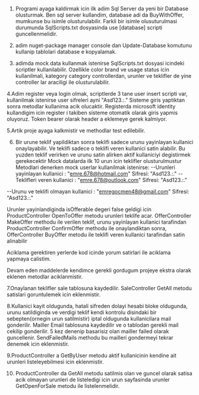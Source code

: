 1. Programi ayaga kaldirmak icin ilk adim Sql Server da yeni bir Database olusturmak.
Ben sql server kullandim, database adi da BuyWithOffer, mumkunse bu isimle olusturulabilir. Farkli bir isimle olusuturulmasi durumunda 
SqlScripts.txt dosyasinda use [database] scripti guncellenmelidir.

2. adim nuget-package manager console dan Update-Database komutunu kullanip tablolari database e kopyalamak.

3. adimda mock data kullanmak istenirse SqlScripts.txt dosyasi icindeki scriptler kullanilabilir. Ozellikle color brand ve usage status icin 
kullanilmali, kategory category controllerdan, urunler ve teklifler de yine controller lar araciligi ile olusturulabilir.

4.Adim register veya login olmak, scriptlerde 3 tane user insert scripti var, kullanilmak istenirse user sifreleri ayni "Asd123.:."
Sisteme giris yaptiktan sonra metodlar kullanima acik olucaktir. Registerda microsoft identity kullandigim icin register i takiben sisteme 
otomatik olarak giris yapmis oluyoruz. Token bearer olarak header a eklemeye gerek kalmiyor.

5.Artik proje ayaga kalkmistir ve methodlar test edilebilir.

6. Bir urune teklif yapildiktan sonra teklifi sadece urunu yayinlayan kullanici onaylayabilir.
 Ve teklifi sadece o teklifi veren kullanici satin alabilir.
 Bu yuzden teklif verirken ve urunu satin alirken aktif kullaniciyi degistirmek gerekecektir
 Mock datalarda ilk 10 urun icin teklifler olusturulmustur
  Metodlari denerken mock userlar kullanilmak istenirse:
--Urunleri yayinlayan kullanici			: "emre.678@hotmail.com" Sifresi: "Asd123.:."
--Teklifleri veren kullanici 			: "emre.678@outlook.com" Sifresi: "Asd123.:."

--Urunu ve teklifi olmayan kullanici    : "emregocmen48@gmail.com" Sifresi: "Asd123.:."

Urunler yayinlandiginda isOfferable degeri false geldigi icin ProductController OpenToOffer metodu urunleri teklife acar.
OfferController MakeOffer methodu ile verilen teklif, urunu yayinlayan kullanici tarafindan ProductController ConfirmOffer methodu ile 
onaylandiktan sonra, OfferController BuyOffer metodu ile teklifi veren kullanici tarafindan satin alinabilir

Aciklama gerektiren yerlerde kod icinde yorum satirlari ile aciklama yapmaya calistim.

Devam eden maddelerde kendimce gerekli gordugum projeye ekstra olarak eklenen metodlar aciklanmistir.

7.Onaylanan teklifler sale tablosuna kaydedilir. SaleController GetAll metodu satislari goruntulemek icin eklenmistir.

8.Kullanici kayit oldugunda, hatali sifreden dolayi hesabi bloke oldugunda, urunu satildiginda ve verdigi teklif 
kendi kontrolu disindaki bir sebepten(ornegin urun satilmistir) iptal oldugunda kullanicilara mail gonderilir. Mailler Email tablosuna kaydedilir 
ve o tablodan gerekli mail cekilip gonderilir. 5 kez denenip basarisiz olan mailler failed olarak guncellenir. SendFailedMails methodu bu mailleri
gondermeyi tekrar denemek icin eklenmistir.

9.ProductController a GetByUser metodu aktif kullanicinin kendine ait urunleri listeleyebilmesi icin eklenmistir.

10. ProductController da GetAll metodu satilmis olan ve guncel olarak satisa acik olmayan urunleri de listeledigi icin urun sayfasinda urunler 
GetOpenForSale metodu ile listelenmelidir.

